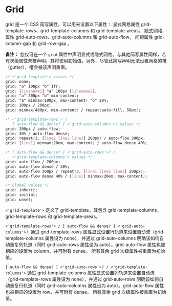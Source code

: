 # Grid

grid 是一个 CSS 简写属性，可以用来设置以下属性： 显式网格属性 grid-template-rows、grid-template-columns 和 grid-template-areas， 隐式网格属性 grid-auto-rows、grid-auto-columns 和 grid-auto-flow， 间距属性 grid-column-gap 和 grid-row-gap 。

**备注：** 您仅可在一个 `grid` 属性中声明显式或隐式网格。与其他简写属性同样，若有次级属性未被声明，其将使用初始值。另外，尽管此简写声明无法设置网格的槽（gutter），槽会被该声明重置。

```css
/* <'grid-template'> values */
grid: none;
grid: "a" 100px "b" 1fr;
grid: [linename1] "a" 100px [linename2];
grid: "a" 200px "b" min-content;
grid: "a" minmax(100px, max-content) "b" 20%;
grid: 100px / 200px;
grid: minmax(400px, min-content) / repeat(auto-fill, 50px);

/* <'grid-template-rows'> /
   [ auto-flow && dense? ] <'grid-auto-columns'>? values */
grid: 200px / auto-flow;
grid: 30% / auto-flow dense;
grid: repeat(3, [line1 line2 line3] 200px) / auto-flow 300px;
grid: [line1] minmax(20em, max-content) / auto-flow dense 40%;

/* [ auto-flow && dense? ] <'grid-auto-rows'>? /
   <'grid-template-columns'> values */
grid: auto-flow / 200px;
grid: auto-flow dense / 30%;
grid: auto-flow 300px / repeat(3, [line1 line2 line3] 200px);
grid: auto-flow dense 40% / [line1] minmax(20em, max-content);

/* Global values */
grid: inherit;
grid: initial;
grid: unset;
```

`<'grid-template'>`
定义了 grid-template，其包含 grid-template-columns，grid-template-rows 和 grid-template-areas。

`<'grid-template-rows'> / [ auto-flow && dense? ] <'grid-auto-columns'>? `通过 grid-template-rows 属性显式设置行轨道来设置自动流（grid-template-columns 属性设为 none），并通过 grid-auto-columns 明确该如何自动重复列轨道（同时 grid-auto-rows 属性设为 auto）。grid-auto-flow 属性也被相应的设置为 column，并可附有 dense。
所有其余 grid 次级属性被重置为初始值。

`[ auto-flow && dense? ] <'grid-auto-rows'>? / <'grid-template-columns'>`
通过 grid-template-columns 属性显式设置列轨道来设置自动流（grid-template-rows 属性设为 none），并通过 grid-auto-rows 明确该如何自动重复行轨道（同时 grid-auto-columns 属性设为 auto）。grid-auto-flow 属性也被相应的设置为 row，并可附有 dense。 所有其余 grid 次级属性被重置为初始值。
